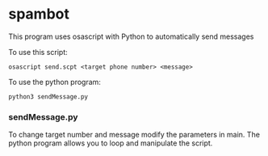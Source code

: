 # spambot

This program uses osascript with Python to automatically send messages


To use this script:
```
osascript send.scpt <target phone number> <message>
```

To use the python program:
```
python3 sendMessage.py
```

<h3>sendMessage.py</h3>

To change target number and message modify the parameters in main.
The python program allows you to loop and manipulate the script.
